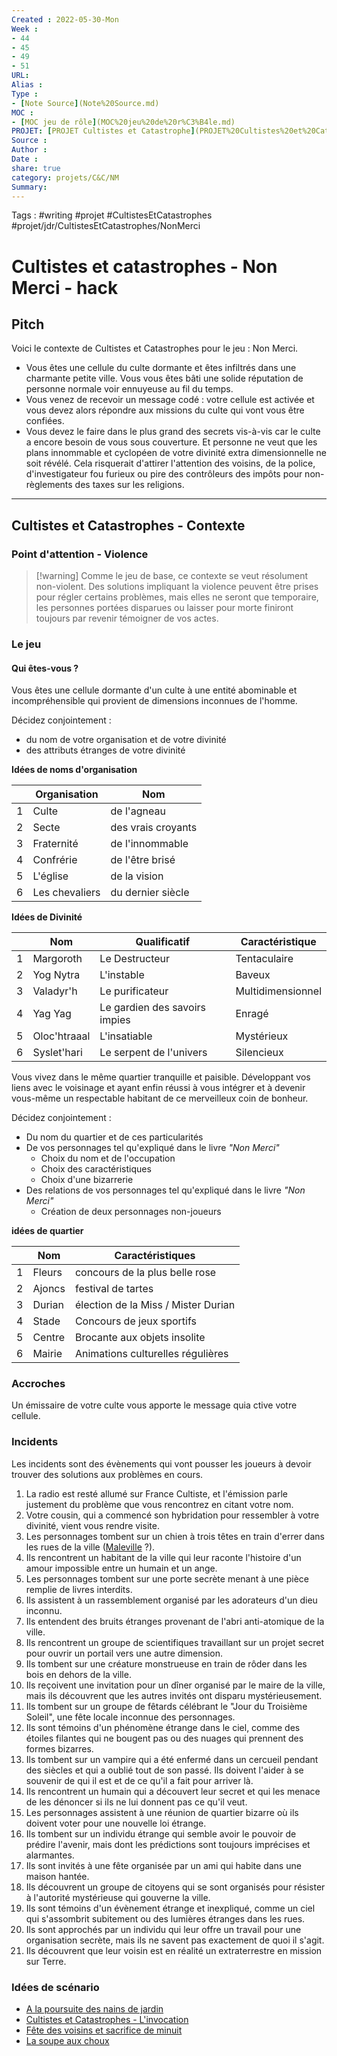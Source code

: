 ```yaml
---
Created : 2022-05-30-Mon
Week : 
- 44
- 45
- 49
- 51
URL:
Alias :
Type : 
- [Note Source](Note%20Source.md)
MOC : 
- [MOC jeu de rôle](MOC%20jeu%20de%20r%C3%B4le.md)
PROJET: [PROJET Cultistes et Catastrophe](PROJET%20Cultistes%20et%20Catastrophe.md)
Source :
Author :
Date :
share: true 
category: projets/C&C/NM
Summary: 
---
```

Tags : #writing #projet #CultistesEtCatastrophes #projet/jdr/CultistesEtCatastrophes/NonMerci

# Cultistes et catastrophes - Non Merci - hack

## Pitch

Voici le contexte de Cultistes et Catastrophes pour le jeu : Non Merci.

- Vous êtes une cellule du culte dormante et êtes infiltrés dans une charmante petite ville. Vous vous êtes bâti une solide réputation de personne normale voir ennuyeuse au fil du temps.
- Vous venez de recevoir un message codé : votre cellule est activée et vous devez alors répondre aux missions du culte qui vont vous être confiées.
- Vous devez le faire dans le plus grand des secrets vis-à-vis car le culte a encore besoin de vous sous couverture. Et personne ne veut que les plans innommable et cyclopéen de votre divinité extra dimensionnelle ne soit révélé. Cela risquerait d'attirer l'attention des voisins, de la police, d'investigateur fou furieux ou pire des contrôleurs des impôts pour non-règlements des taxes sur les religions.

***
## Cultistes et Catastrophes - Contexte

### Point d'attention - Violence

> [!warning] Comme le jeu de base, ce contexte se veut résolument non-violent. Des solutions impliquant la violence peuvent être prises pour régler certains problèmes, mais elles ne seront que temporaire, les personnes portées disparues ou laisser pour morte finiront toujours par revenir témoigner de vos actes.

### Le jeu

#### Qui êtes-vous ?

Vous êtes une cellule dormante d'un culte à une entité abominable et incompréhensible qui provient de dimensions inconnues de l'homme.

Décidez conjointement : 
- du nom de votre organisation et de votre divinité
- des attributs étranges de votre divinité 

**Idées de noms d'organisation**

|     | Organisation   | Nom                | 
| --- | -------------- | ------------------ |
| 1   | Culte          | de l'agneau        |
| 2   | Secte          | des vrais croyants |
| 3   | Fraternité     | de l'innommable    |
| 4   | Confrérie      | de l'être brisé    |
| 5   | L'église       | de la vision       |
| 6   | Les chevaliers | du dernier siècle  |

**Idées de Divinité**

|     | Nom          | Qualificatif                  | Caractéristique   |
| --- | ------------ | ----------------------------- | ----------------- |
| 1   | Margoroth    | Le Destructeur                | Tentaculaire      |
| 2   | Yog Nytra    | L'instable                    | Baveux            |
| 3   | Valadyr'h    | Le purificateur               | Multidimensionnel |
| 4   | Yag Yag      | Le gardien des savoirs impies | Enragé            |
| 5   | Oloc'htraaal | L'insatiable                  | Mystérieux        |
| 6   | Syslet'hari  | Le serpent de l'univers       | Silencieux        | 

Vous vivez dans le même quartier tranquille et paisible. Développant vos liens avec le voisinage et ayant enfin réussi à vous intégrer et à devenir vous-même un respectable habitant de ce merveilleux coin de bonheur.

Décidez conjointement :
- Du nom du quartier et de ces particularités
- De vos personnages tel qu'expliqué dans le livre *"Non Merci"*
	- Choix du nom et de l'occupation  
	- Choix des caractéristiques  
	- Choix d'une bizarrerie  
- Des relations de vos personnages tel qu'expliqué dans le livre *"Non Merci"*
	- Création de deux personnages non-joueurs  

**idées de quartier**

|     | Nom    | Caractéristiques                    |
| --- | ------ | ----------------------------------- |
| 1   | Fleurs | concours de la plus belle rose      |
| 2   | Ajoncs | festival de tartes                  |
| 3   | Durian | élection de la Miss / Mister Durian |
| 4   | Stade  | Concours de jeux sportifs           |
| 5   | Centre | Brocante aux objets insolite        |
| 6   | Mairie | Animations culturelles régulières   | 

### Accroches

Un émissaire de votre culte vous apporte le message quia ctive votre cellule. 


### Incidents

Les incidents sont des évènements qui vont pousser les joueurs à devoir trouver des solutions aux problèmes en cours.

1. La radio est resté allumé sur France Cultiste, et l'émission parle justement du problème que vous rencontrez en citant votre nom. 
2. Votre cousin, qui a commencé son hybridation pour ressembler à votre divinité, vient vous rendre visite.
3. Les personnages tombent sur un chien à trois têtes en train d'errer dans les rues de la ville ([Maleville](Maleville) ?).
4.  Ils rencontrent un habitant de la ville qui leur raconte l'histoire d'un amour impossible entre un humain et un ange.
5.  Les personnages tombent sur une porte secrète menant à une pièce remplie de livres interdits.
6.  Ils assistent à un rassemblement organisé par les adorateurs d'un dieu inconnu.
7.  Ils entendent des bruits étranges provenant de l'abri anti-atomique de la ville.
8.  Ils rencontrent un groupe de scientifiques travaillant sur un projet secret pour ouvrir un portail vers une autre dimension.
9.  Ils tombent sur une créature monstrueuse en train de rôder dans les bois en dehors de la ville.
10.  Ils reçoivent une invitation pour un dîner organisé par le maire de la ville, mais ils découvrent que les autres invités ont disparu mystérieusement.
11.  Ils tombent sur un groupe de fêtards célébrant le "Jour du Troisième Soleil", une fête locale inconnue des personnages.
12.  Ils sont témoins d'un phénomène étrange dans le ciel, comme des étoiles filantes qui ne bougent pas ou des nuages qui prennent des formes bizarres.
13. Ils tombent sur un vampire qui a été enfermé dans un cercueil pendant des siècles et qui a oublié tout de son passé. Ils doivent l'aider à se souvenir de qui il est et de ce qu'il a fait pour arriver là.
14. Ils rencontrent un humain qui a découvert leur secret et qui les menace de les dénoncer si ils ne lui donnent pas ce qu'il veut.
15. Les personnages assistent à une réunion de quartier bizarre où ils doivent voter pour une nouvelle loi étrange.
16. Ils tombent sur un individu étrange qui semble avoir le pouvoir de prédire l'avenir, mais dont les prédictions sont toujours imprécises et alarmantes.
17.  Ils sont invités à une fête organisée par un ami qui habite dans une maison hantée.
18. Ils découvrent un groupe de citoyens qui se sont organisés pour résister à l'autorité mystérieuse qui gouverne la ville.
19. Ils sont témoins d'un évènement étrange et inexpliqué, comme un ciel qui s'assombrit subitement ou des lumières étranges dans les rues.
20. Ils sont approchés par un individu qui leur offre un travail pour une organisation secrète, mais ils ne savent pas exactement de quoi il s'agit.
21. Ils découvrent que leur voisin est en réalité un extraterrestre en mission sur Terre.

### Idées de scénario

- [A la poursuite des nains de jardin](A%20la%20poursuite%20des%20nains%20de%20jardin)
- [Cultistes et Catastrophes - L'invocation](Cultistes%20et%20Catastrophes%20-%20L'invocation)
- [Fête des voisins et sacrifice de minuit](F%C3%AAte%20des%20voisins%20et%20sacrifice%20de%20minuit) 
- [La soupe aux choux](La%20soupe%20aux%20choux)
